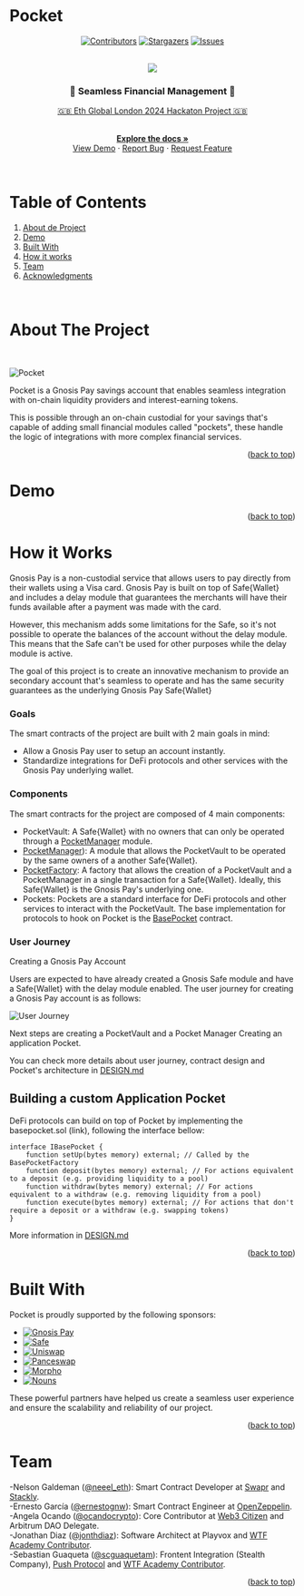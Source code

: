 # Pocket

<a name="readme-top"></a>

<div align="center">

[![Contributors][contributors-shield]][contributors-url]
[![Stargazers][stars-shield]][stars-url]
[![Issues][issues-shield]][issues-url]

</div>

<!-- PROJECT INTRO -->

<!-- Notas:

No olvidar conectar los repos o folders
No olvidar subir el link de la landing para test 
No olvidar subir el link del demo 

 -->

<br />
<div align="center">
  <a href="https://github.com/EthPocketHQ/Pocket">
    <img src="https://i.ibb.co/fQTyzNt/Pocket-Landing-Taman-o-original-1.png">
  </a>

 <h3 align="center"> 🔵 Seamless Financial Management 🔵</h3>

  <p align="center">

  [🇬🇧 Eth Global London 2024 Hackaton Project 🇬🇧](https://ethglobal.com/events/london2024/)

   <br />
    <a href="https://github.com/EthPocketHQ/Pocket"><strong>Explore the docs »</strong></a>
    <br />
    <a href="https://github.com/EthPocketHQ/Pocket">View Demo</a>
    ·
    <!-- Agregar Demo Link Aquí -->
    <a href="https://github.com/EthPocketHQ/Pocket">Report Bug</a>
    ·
    <a href="https://github.com/EthPocketHQ/Pocket">Request Feature</a>
  </p>
</div>

<br />


<!-- TABLE OF CONTENTS -->

# Table of Contents 

1. [About de Project](#about-the-project)
2. [Demo](#demo)
3. [Built With](#built-with)
4. [How it works](#how-it-works)
5. [Team](#team)
6. [Acknowledgments](#acknowledgments)

<br />


<!-- ABOUT THE PROJECT -->

# About The Project


<br />


![Pocket](https://i.ibb.co/Th62q8H/Screenshot-2024-03-17-at-12-23-47-AM.png)

Pocket is a Gnosis Pay savings account that enables seamless integration with on-chain liquidity providers and interest-earning tokens. 

This is possible through an on-chain custodial for your savings that's capable of adding small financial modules called "pockets", these handle the logic of integrations with more complex financial services.

<p align="right">(<a href="#readme-top">back to top</a>)</p>


# Demo

<!-- INSERTAR DEMO AQUÍ-->

<p align="right">(<a href="#readme-top">back to top</a>)</p>



<!-- GETTING STARTED   -->


# How it Works


Gnosis Pay is a non-custodial service that allows users to pay directly from their wallets using a Visa card. Gnosis Pay is built on top of Safe{Wallet} and includes a delay module that guarantees the merchants will have their funds available after a payment was made with the card.

However, this mechanism adds some limitations for the Safe, so it's not possible to operate the balances of the account without the delay module. This means that the Safe can't be used for other purposes while the delay module is active.

The goal of this project is to create an innovative mechanism to provide an secondary account that's seamless to operate and has the same security guarantees as the underlying Gnosis Pay Safe{Wallet}

### Goals

The smart contracts of the project are built with 2 main goals in mind:

- Allow a Gnosis Pay user to setup an account instantly.
- Standardize integrations for DeFi protocols and other services with the Gnosis Pay underlying wallet.

### Components

The smart contracts for the project are composed of 4 main components:

- PocketVault: A Safe{Wallet} with no owners that can only be operated through a [PocketManager](./packages/contracts/src/PocketManager.sol) module.
- [PocketManager](./packages/contracts/src/PocketManager.sol)): A module that allows the PocketVault to be operated by the same owners of a another Safe{Wallet}.
- [PocketFactory](.packages/contracts/src/PocketFactory.sol): A factory that allows the creation of a PocketVault and a PocketManager in a single transaction for a Safe{Wallet}. Ideally, this Safe{Wallet} is the Gnosis Pay's underlying one.
- Pockets: Pockets are a standard interface for DeFi protocols and other services to interact with the PocketVault. The base implementation for protocols to hook on Pocket is the [BasePocket](./packages/contracts/src/base/BasePocket.sol) contract.

### User Journey

Creating a Gnosis Pay Account

Users are expected to have already created a Gnosis Safe module and have a Safe{Wallet} with the delay module enabled. The user journey for creating a Gnosis Pay account is as follows:

![User Journey](https://i.ibb.co/HCz3TSG/Screenshot-2024-03-17-at-12-14-23-AM.png)


Next steps are creating a PocketVault and a Pocket Manager
Creating an application Pocket.


You can check more details about user journey, contract design and Pocket's architecture in [DESIGN.md](https://github.com/EthPocketHQ/Pocket/blob/main/DESIGN.md)

## Building a custom Application Pocket

DeFi protocols can build on top of Pocket by implementing the basepocket.sol (link), following the interface bellow:

```solidity
interface IBasePocket {
    function setUp(bytes memory) external; // Called by the BasePocketFactory
    function deposit(bytes memory) external; // For actions equivalent to a deposit (e.g. providing liquidity to a pool)
    function withdraw(bytes memory) external; // For actions equivalent to a withdraw (e.g. removing liquidity from a pool)
    function execute(bytes memory) external; // For actions that don't require a deposit or a withdraw (e.g. swapping tokens)
}
```

More information in [DESIGN.md](https://github.com/EthPocketHQ/Pocket/blob/main/DESIGN.md)

<p align="right">(<a href="#readme-top">back to top</a>)</p>

# Built With


Pocket is proudly supported by the following sponsors:


* [![Gnosis Pay][gnosispay.com]][gnosispay-url]
* [![Safe][safe.global]][safe-url]
* [![Uniswap][uniswap.org]][uniswap-url]
* [![Panceswap][pancakeswap.finance]][pancakeswap-url]
* [![Morpho][morpho.org]][morpho-url]
* [![Nouns][nouns.wtf]][nouns-url]


These powerful partners have helped us create a seamless user experience and ensure the scalability and reliability of our project.

<p align="right">(<a href="#readme-top">back to top</a>)</p>



<!-- CONTACT -->



# Team


-Nelson Galdeman ([@neeel_eth](https://twitter.com/neeel_eth)): Smart Contract Developer at [Swapr](https://twitter.com/Swapr_dapp) and [Stackly]( https://twitter.com/Stacklydapp).
<br />
-Ernesto García ([@ernestognw](https://twitter.com/ernestognw)): Smart Contract Engineer at [OpenZeppelin](https://twitter.com/OpenZeppelin).
<br />
-Angela Ocando ([@ocandocrypto](https://twitter.com/ocandocrypto)): Core Contributor at [Web3 Citizen](https://twitter.com/web3citizenxyz) and Arbitrum DAO Delegate.
<br />
-Jonathan Diaz ([@jonthdiaz](https://twitter.com/jonthdiaz)): Software Architect at Playvox and [WTF Academy Contributor](https://twitter.com/WTFAcademy_).
<br />
-Sebastian Guaqueta ([@scguaquetam](https://twitter.com/scguaquetam)): Frontent Integration (Stealth Company), [Push Protocol](https://twitter.com/pushprotocol) and [WTF Academy Contributor](https://twitter.com/WTFAcademy_).
<br />


<p align="right">(<a href="#readme-top">back to top</a>)</p>



<!-- MARKDOWN LINKS -->

[contributors-shield]: https://img.shields.io/github/contributors/EthPocketHQ/Pocket.svg?style=for-the-badge

[contributors-url]: https://github.com/EthPocketHQ/Pocket/graphs/contributors

[stars-shield]: https://img.shields.io/github/stars/EthPocketHQ/Pocket.svg?style=for-the-badge

[stars-url]: https://github.com/EthPocketHQ/Pocket/stargazers

[issues-shield]: https://img.shields.io/github/issues/EthPocketHQ/Pocket.svg?style=for-the-badge&logoColor=white

[issues-url]: https://github.com/EthPocketHQ/Pocket/issues


<!-- SPONSORS -->


[gnosispay.com]:https://img.shields.io/badge/gnosispay-6FAEF6?style=for-the-badge&logo=gnosispay&logoColor=white
[gnosispay-url]:https://gnosispay.com

[safe.global]:https://img.shields.io/badge/safe-6FAEF6?style=for-the-badge&logo=safe&logoColor=white
[safe-url]:https://safe.global

[uniswap.org]:https://img.shields.io/badge/uniswap-6FAEF6?style=for-the-badge&logo=uniswap&logoColor=white
[uniswap-url]:https://uniswap.org

[pancakeswap.finance]:https://img.shields.io/badge/pancakeswap-6FAEF6?style=for-the-badge&logo=pancakeswap&logoColor=white
[pancakeswap-url]:https://pancakeswap.finance

[morpho.org]:https://img.shields.io/badge/morpho-6FAEF6?style=for-the-badge&logo=morpho&logoColor=white
[morpho-url]:https://morpho.org/

[nouns.wtf]:https://img.shields.io/badge/nounsdao-6FAEF6?style=for-the-badge&logo=nounsdao&logoColor=white
[Nouns-url]:https://nouns.wtf


